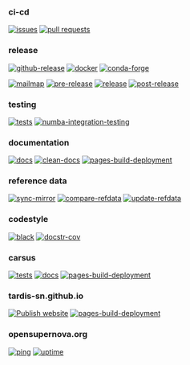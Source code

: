 ### ci-cd

[![issues](https://img.shields.io/github/issues/tardis-sn/tardis/CI-CD?label=issues&logo=github)](https://github.com/tardis-sn/tardis/issues?q=is%3Aopen+is%3Aissue+label%3ACI-CD)
[![pull requests](https://img.shields.io/github/issues-pr/tardis-sn/tardis/ci-cd?label=pull%20requests&logo=github)](https://github.com/tardis-sn/tardis/pulls?q=is%3Aopen+is%3Apr+label%3ACI-CD)

### release
[![github-release](https://img.shields.io/github/v/release/tardis-sn/tardis?label=github&logo=github)](https://)
[![docker](https://img.shields.io/docker/v/tardis-rt/tardis?logo=docker&logoColor=white)](https://hub.docker.com/r/tardis-rt/tardis)
[![conda-forge](https://img.shields.io/conda/vn/conda-forge/tardis-sn?label=conda-forge&logo=conda-forge)](https://anaconda.org/conda-forge/tardis-sn)

[![mailmap](https://github.com/tardis-sn/tardis/actions/workflows/mailmap.yml/badge.svg)](https://github.com/tardis-sn/tardis/actions/workflows/mailmap.yml)
[![pre-release](https://github.com/tardis-sn/tardis/actions/workflows/pre-release.yml/badge.svg)](https://github.com/tardis-sn/tardis/actions/workflows/pre-release.yml)
[![release](https://github.com/tardis-sn/tardis/actions/workflows/release.yml/badge.svg)](https://github.com/tardis-sn/tardis/actions/workflows/release.yml)
[![post-release](https://github.com/tardis-sn/tardis/actions/workflows/post-release.yml/badge.svg)](https://github.com/tardis-sn/tardis/actions/workflows/post-release.yml)

### testing
[![tests](https://github.com/tardis-sn/tardis/actions/workflows/tests.yml/badge.svg)](https://github.com/tardis-sn/tardis/actions/workflows/tests.yml)
[![numba-integration-testing](https://img.shields.io/circleci/build/github/numba/numba-integration-testing/master?label=numba-integration-testing&logo=numba&logoColor=white)](https://app.circleci.com/pipelines/github/numba/numba-integration-testing?branch=master)

### documentation
[![docs](https://github.com/tardis-sn/tardis/actions/workflows/build-docs.yml/badge.svg)](https://github.com/tardis-sn/tardis/actions/workflows/build-docs.yml)
[![clean-docs](https://github.com/tardis-sn/tardis/actions/workflows/clean-docs.yml/badge.svg)](https://github.com/tardis-sn/tardis/actions/workflows/clean-docs.yml)
[![pages-build-deployment](https://github.com/tardis-sn/tardis/actions/workflows/pages/pages-build-deployment/badge.svg)](https://github.com/tardis-sn/tardis/actions/workflows/pages/pages-build-deployment)

### reference data
[![sync-mirror](https://github.com/tardis-sn/tardis-refdata/actions/workflows/sync-mirror.yml/badge.svg)](https://github.com/tardis-sn/tardis-refdata/actions/workflows/sync-mirror.yml)
[![compare-refdata](https://img.shields.io/azure-devops/build/tardis-sn/TARDIS/14?label=compare-refdata&logo=azure%20pipelines)](https://dev.azure.com/tardis-sn/TARDIS/_build/latest?definitionId=14&repoName=tardis-sn%2Ftardis&branchName=master)
[![update-refdata](https://img.shields.io/azure-devops/build/tardis-sn/TARDIS/15?label=update-refdata&logo=azure%20pipelines)](https://dev.azure.com/tardis-sn/TARDIS/_build/latest?definitionId=14&repoName=tardis-sn%2Ftardis&branchName=master)

### codestyle
[![black](https://github.com/tardis-sn/tardis/actions/workflows/black.yml/badge.svg)](https://github.com/tardis-sn/tardis/actions/workflows/black.yml)
[![docstr-cov](https://github.com/tardis-sn/tardis/actions/workflows/docstr-cov.yml/badge.svg)](https://github.com/tardis-sn/tardis/actions/workflows/docstr-cov.yml)


### carsus
[![tests](https://github.com/tardis-sn/carsus/actions/workflows/tests.yml/badge.svg)](https://github.com/tardis-sn/carsus/actions/workflows/tests.yml)
[![docs](https://github.com/tardis-sn/carsus/actions/workflows/docs-build.yml/badge.svg)](https://github.com/tardis-sn/carsus/actions/workflows/docs-build.yml)
[![pages-build-deployment](https://github.com/tardis-sn/carsus/actions/workflows/pages/pages-build-deployment/badge.svg)](https://github.com/tardis-sn/carsus/actions/workflows/pages/pages-build-deployment)

### tardis-sn.github.io
[![Publish website](https://github.com/tardis-sn/tardis-sn.github.io/actions/workflows/publish-website.yml/badge.svg)](https://github.com/tardis-sn/tardis-sn.github.io/actions/workflows/publish-website.yml)
[![pages-build-deployment](https://github.com/tardis-sn/tardis-sn.github.io/actions/workflows/pages/pages-build-deployment/badge.svg)](https://github.com/tardis-sn/tardis-sn.github.io/actions/workflows/pages/pages-build-deployment)

### opensupernova.org
[![ping](https://img.shields.io/uptimerobot/status/m791848480-6591fc264279f520bf8ab129?logo=ubuntu&logoColor=white)](http://opensupernova.org/)
[![uptime](https://img.shields.io/uptimerobot/ratio/7/m791848480-6591fc264279f520bf8ab129?logo=ubuntu&logoColor=white)](http://opensupernova.org/)

